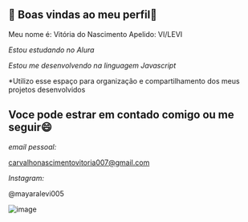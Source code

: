 ## 💛 Boas vindas ao meu perfil💛

Meu nome é: Vitória do Nascimento
Apelido: VI/LEVI

*Estou estudando no Alura*

*Estou me desenvolvendo na linguagem Javascript*

*Utilizo esse espaço para organização e compartilhamento dos meus projetos desenvolvidos

## Voce pode estrar em contado comigo ou me seguir😄

*email pessoal:*

carvalhonascimentovitoria007@gmail.com

*Instagram:*

@mayaralevi005

![image](https://github.com/malevi007/malevi007/assets/171849795/4095df16-95e4-4057-88e7-1483cdf5a0bc)
